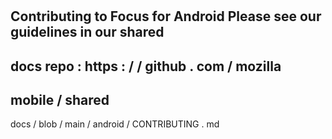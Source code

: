 #
Contributing
to
Focus
for
Android
Please
see
our
guidelines
in
our
shared
-
docs
repo
:
https
:
/
/
github
.
com
/
mozilla
-
mobile
/
shared
-
docs
/
blob
/
main
/
android
/
CONTRIBUTING
.
md
